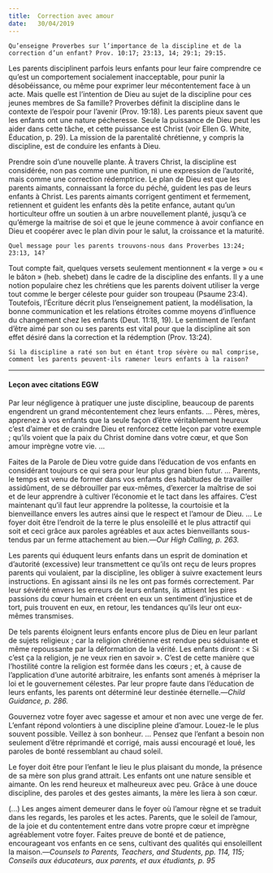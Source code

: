```yaml
---
title:  Correction avec amour
date:   30/04/2019
---
```


`Qu’enseigne Proverbes sur l’importance de la discipline et de la correction d’un enfant? Prov. 10:17; 23:13, 14; 29:1; 29:15.`

Les parents disciplinent parfois leurs enfants pour leur faire comprendre ce qu’est un comportement socialement inacceptable, pour punir la désobéissance, ou même pour exprimer leur mécontentement face à un acte. Mais quelle est l’intention de Dieu au sujet de la discipline pour ces jeunes membres de Sa famille? Proverbes définit la discipline dans le contexte de l’espoir pour l’avenir (Prov. 19:18). Les parents pieux savent que les enfants ont une nature pécheresse. Seule la puissance de Dieu peut les aider dans cette tâche, et cette puissance est Christ (voir Ellen G. White, Éducation, p. 29). La mission de la parentalité chrétienne, y compris la discipline, est de conduire les enfants à Dieu.

Prendre soin d’une nouvelle plante. À travers Christ, la discipline est considérée, non pas comme une punition, ni une expression de l’autorité, mais comme une correction rédemptrice. Le plan de Dieu est que les parents aimants, connaissant la force du péché, guident les pas de leurs enfants à Christ. Les parents aimants corrigent gentiment et fermement, retiennent et guident les enfants dès la petite enfance, autant qu’un horticulteur offre un soutien à un arbre nouvellement planté, jusqu’à ce qu’émerge la maitrise de soi et que le jeune commence à avoir confiance en Dieu et coopérer avec le plan divin pour le salut, la croissance et la maturité.

`Quel message pour les parents trouvons-nous dans Proverbes 13:24; 23:13, 14?`

Tout compte fait, quelques versets seulement mentionnent « la verge » ou « le bâton » (heb. shebet) dans le cadre de la discipline des enfants. Il y a une notion populaire chez les chrétiens que les parents doivent utiliser la verge tout comme le berger céleste pour guider son troupeau (Psaume 23:4). Toutefois, l’Écriture décrit plus l’enseignement patient, la modélisation, la bonne communication et les relations étroites comme moyens d’influence du changement chez les enfants (Deut. 11:18, 19). Le sentiment de l’enfant d’être aimé par son ou ses parents est vital pour que la discipline ait son effet désiré dans la correction et la rédemption (Prov. 13:24).

`Si la discipline a raté son but en étant trop sévère ou mal comprise, comment les parents peuvent-ils ramener leurs enfants à la raison?`

---

#### Leçon avec citations EGW

Par leur négligence à pratiquer une juste discipline, beaucoup de parents engendrent un grand mécontentement chez leurs enfants. … Pères, mères, apprenez à vos enfants que la seule façon d’être véritablement heureux c’est d’aimer et de craindre Dieu et renforcez cette leçon par votre exemple ; qu’ils voient que la paix du Christ  domine dans votre cœur, et que Son amour imprègne votre vie. … 

Faites de la Parole de Dieu votre guide dans l’éducation de vos enfants en considérant toujours ce qui sera pour leur plus grand bien futur. … Parents, le temps est venu de former dans vos enfants des habitudes de travailler assidûment, de se débrouiller par eux-mêmes, d’exercer la maîtrise de soi et de leur apprendre à cultiver l’économie et le tact dans les affaires. C’est maintenant qu’il faut leur apprendre la politesse, la courtoisie et la bienveillance envers les autres ainsi que le respect et l’amour de Dieu. … Le foyer doit être l’endroit de la terre le plus ensoleillé et le plus attractif qui soit et ceci grâce aux paroles agréables et aux actes bienveillants sous-tendus par un ferme attachement  au bien.—_Our High Calling, p. 263._

Les parents qui éduquent leurs enfants dans un esprit de domination et d’autorité (excessive) leur transmettent ce qu’ils ont reçu de leurs propres parents qui voulaient, par la discipline, les obliger à suivre exactement leurs instructions. En agissant ainsi ils ne les ont pas formés correctement. Par leur sévérité envers les erreurs de leurs enfants, ils attisent les pires passions du cœur humain et créent en eux un sentiment d’injustice et de tort, puis trouvent en eux, en retour, les tendances qu’ils leur ont eux-mêmes transmises.

De tels parents éloignent leurs enfants encore plus de Dieu en leur parlant de sujets religieux ; car la religion chrétienne est rendue peu séduisante et même repoussante par la déformation de la vérité. Les enfants diront : « Si c’est ça la religion, je ne veux rien en savoir ». C’est de cette manière que l’hostilité contre la religion est formée dans les cœurs ; et, à cause de l’application d’une autorité arbitraire, les enfants sont amenés à mépriser la loi et le gouvernement célestes. Par leur propre faute dans l’éducation de leurs enfants, les parents ont déterminé leur destinée éternelle.—_Child Guidance, p. 286._

Gouvernez votre foyer avec sagesse et amour et non avec une verge de fer. L’enfant répond volontiers à une discipline pleine d’amour. Louez-le le plus souvent possible. Veillez à son bonheur. … Pensez que l’enfant a besoin non seulement d’être réprimandé et corrigé, mais aussi encouragé et loué, les paroles de bonté ressemblant au chaud soleil.

Le foyer doit être pour l’enfant le lieu le plus plaisant du monde, la présence de sa mère son plus grand attrait. Les enfants ont une nature sensible et aimante. On les rend heureux et malheureux avec peu. Grâce à une douce discipline, des paroles et des gestes aimants, la mère les liera à son cœur.

(...) Les anges aiment demeurer dans le foyer où l’amour règne et se traduit dans les regards, les paroles et les actes. Parents, que le soleil de l’amour, de la joie et du contentement entre dans votre propre cœur et imprègne agréablement votre foyer. Faites preuve de bonté et de patience, encourageant vos enfants en ce sens, cultivant des qualités qui ensoleillent la maison.—_Counsels to Parents, Teachers, and Students, pp. 114, 115; Conseils aux éducateurs, aux parents, et aux étudiants, p. 95_